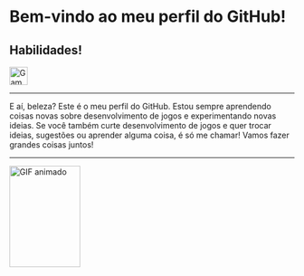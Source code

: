 <h1>Bem-vindo ao meu perfil do GitHub!</h1>

<h2>Habilidades!</h2>

<img src="https://uploaddeimagens.com.br/images/004/406/885/original/Icon.png?1679778236" alt="Game Maker Icon" width="32" height="32">

<hr>
E aí, beleza? Este é o meu perfil do GitHub. Estou sempre aprendendo coisas novas sobre desenvolvimento de jogos e experimentando novas ideias. 
Se você também curte desenvolvimento de jogos e quer trocar ideias, sugestões ou aprender alguma coisa, é só me chamar! Vamos fazer grandes coisas juntos!
<hr>
<img src="https://pa1.narvii.com/6909/c92d8f3b7babc938ab6686671f207a33c56e3e35r1-500-719_hq.gif" alt="GIF animado" width="125" height="179">
